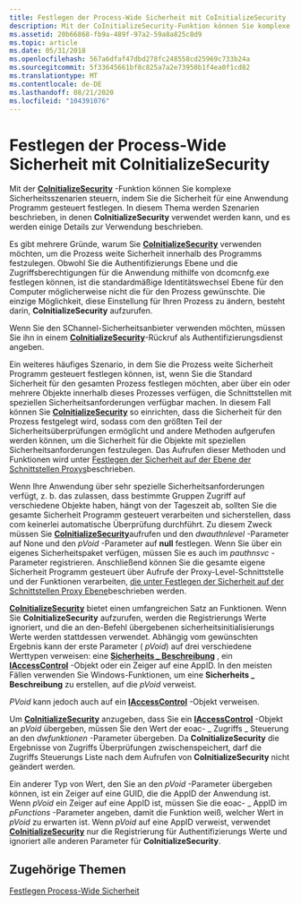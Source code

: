 ```yaml
---
title: Festlegen der Process-Wide Sicherheit mit CoInitializeSecurity
description: Mit der CoInitializeSecurity-Funktion können Sie komplexe Sicherheitsszenarien steuern, indem Sie die Sicherheit für eine Anwendung Programm gesteuert festlegen.
ms.assetid: 20b66868-fb9a-489f-97a2-59a8a825c8d9
ms.topic: article
ms.date: 05/31/2018
ms.openlocfilehash: 567a6dfaf47dbd278fc248558cd25969c733b24a
ms.sourcegitcommit: 5f33645661bf8c825a7a2e73950b1f4ea0f1cd82
ms.translationtype: MT
ms.contentlocale: de-DE
ms.lasthandoff: 08/21/2020
ms.locfileid: "104391076"
---
```

# <a name="setting-process-wide-security-with-coinitializesecurity"></a>Festlegen der Process-Wide Sicherheit mit CoInitializeSecurity

Mit der [**CoInitializeSecurity**](/windows/desktop/api/combaseapi/nf-combaseapi-coinitializesecurity) -Funktion können Sie komplexe Sicherheitsszenarien steuern, indem Sie die Sicherheit für eine Anwendung Programm gesteuert festlegen. In diesem Thema werden Szenarien beschrieben, in denen **CoInitializeSecurity** verwendet werden kann, und es werden einige Details zur Verwendung beschrieben.

Es gibt mehrere Gründe, warum Sie [**CoInitializeSecurity**](/windows/desktop/api/combaseapi/nf-combaseapi-coinitializesecurity) verwenden möchten, um die Prozess weite Sicherheit innerhalb des Programms festzulegen. Obwohl Sie die Authentifizierungs Ebene und die Zugriffsberechtigungen für die Anwendung mithilfe von dcomcnfg.exe festlegen können, ist die standardmäßige Identitätswechsel Ebene für den Computer möglicherweise nicht die für den Prozess gewünschte. Die einzige Möglichkeit, diese Einstellung für Ihren Prozess zu ändern, besteht darin, **CoInitializeSecurity** aufzurufen.

Wenn Sie den SChannel-Sicherheitsanbieter verwenden möchten, müssen Sie ihn in einem [**CoInitializeSecurity**](/windows/desktop/api/combaseapi/nf-combaseapi-coinitializesecurity)-Rückruf als Authentifizierungsdienst angeben.

Ein weiteres häufiges Szenario, in dem Sie die Prozess weite Sicherheit Programm gesteuert festlegen können, ist, wenn Sie die Standard Sicherheit für den gesamten Prozess festlegen möchten, aber über ein oder mehrere Objekte innerhalb dieses Prozesses verfügen, die Schnittstellen mit speziellen Sicherheitsanforderungen verfügbar machen. In diesem Fall können Sie [**CoInitializeSecurity**](/windows/desktop/api/combaseapi/nf-combaseapi-coinitializesecurity) so einrichten, dass die Sicherheit für den Prozess festgelegt wird, sodass com den größten Teil der Sicherheitsüberprüfungen ermöglicht und andere Methoden aufgerufen werden können, um die Sicherheit für die Objekte mit speziellen Sicherheitsanforderungen festzulegen. Das Aufrufen dieser Methoden und Funktionen wird unter [Festlegen der Sicherheit auf der Ebene der Schnittstellen Proxys](setting-security-at-the-interface-proxy-level.md)beschrieben.

Wenn Ihre Anwendung über sehr spezielle Sicherheitsanforderungen verfügt, z. b. das zulassen, dass bestimmte Gruppen Zugriff auf verschiedene Objekte haben, hängt von der Tageszeit ab, sollten Sie die gesamte Sicherheit Programm gesteuert verarbeiten und sicherstellen, dass com keinerlei automatische Überprüfung durchführt. Zu diesem Zweck müssen Sie [**CoInitializeSecurity**](/windows/desktop/api/combaseapi/nf-combaseapi-coinitializesecurity)aufrufen und den *dwauthnlevel* -Parameter auf None und den *pVoid* -Parameter auf **null** festlegen. Wenn Sie über ein eigenes Sicherheitspaket verfügen, müssen Sie es auch im *pauthnsvc* -Parameter registrieren. Anschließend können Sie die gesamte eigene Sicherheit Programm gesteuert über Aufrufe der Proxy-Level-Schnittstelle und der Funktionen verarbeiten, [die unter Festlegen der Sicherheit auf der Schnittstellen Proxy Ebene](setting-security-at-the-interface-proxy-level.md)beschrieben werden.

[**CoInitializeSecurity**](/windows/desktop/api/combaseapi/nf-combaseapi-coinitializesecurity) bietet einen umfangreichen Satz an Funktionen. Wenn Sie **CoInitializeSecurity** aufzurufen, werden die Registrierungs Werte ignoriert, und die an den-Befehl übergebenen sicherheitsinitialisierungs Werte werden stattdessen verwendet. Abhängig vom gewünschten Ergebnis kann der erste Parameter ( *pVoid*) auf drei verschiedene Werttypen verweisen: eine [**Sicherheits \_ Beschreibung**](/windows/desktop/api/winnt/ns-winnt-security_descriptor) , ein [**IAccessControl**](/windows/desktop/api/IAccess/nn-iaccess-iaccesscontrol) -Objekt oder ein Zeiger auf eine AppID. In den meisten Fällen verwenden Sie Windows-Funktionen, um eine **Sicherheits \_ Beschreibung** zu erstellen, auf die *pVoid* verweist.

*PVoid* kann jedoch auch auf ein [**IAccessControl**](/windows/desktop/api/IAccess/nn-iaccess-iaccesscontrol) -Objekt verweisen.

Um [**CoInitializeSecurity**](/windows/desktop/api/combaseapi/nf-combaseapi-coinitializesecurity) anzugeben, dass Sie ein [**IAccessControl**](/windows/desktop/api/IAccess/nn-iaccess-iaccesscontrol) -Objekt an *pVoid* übergeben, müssen Sie den Wert der eoac- \_ Zugriffs \_ Steuerung an den *dwfunktionen* -Parameter übergeben. Da **CoInitializeSecurity** die Ergebnisse von Zugriffs Überprüfungen zwischenspeichert, darf die Zugriffs Steuerungs Liste nach dem Aufrufen von **CoInitializeSecurity** nicht geändert werden.

Ein anderer Typ von Wert, den Sie an den *pVoid* -Parameter übergeben können, ist ein Zeiger auf eine GUID, die die AppID der Anwendung ist. Wenn *pVoid* ein Zeiger auf eine AppID ist, müssen Sie die eoac- \_ AppID im *pFunctions* -Parameter angeben, damit die Funktion weiß, welcher Wert in *pVoid* zu erwarten ist. Wenn *pVoid* auf eine AppID verweist, verwendet [**CoInitializeSecurity**](/windows/desktop/api/combaseapi/nf-combaseapi-coinitializesecurity) nur die Registrierung für Authentifizierungs Werte und ignoriert alle anderen Parameter für **CoInitializeSecurity**.

## <a name="related-topics"></a>Zugehörige Themen

<dl> <dt>

[Festlegen Process-Wide Sicherheit](setting-processwide-security.md)
</dt> </dl>

 

 